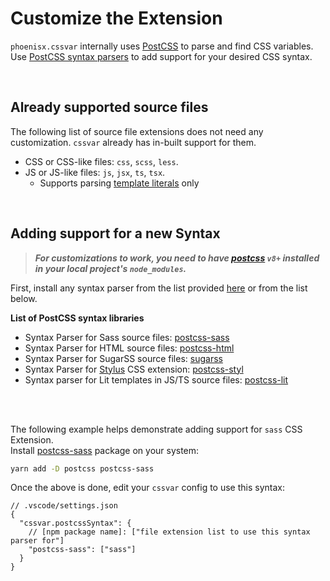 # Customize the Extension

`phoenisx.cssvar` internally uses [PostCSS](https://github.com/postcss/postcss) to parse and
find CSS variables. Use [PostCSS syntax parsers][syntax-list] to add support for your
desired CSS syntax.

<br>

## Already supported source files

The following list of source file extensions does not need any customization.
`cssvar` already has in-built support for them.

- CSS or CSS-like files: `css`, `scss`, `less`.
- JS or JS-like files: `js`, `jsx`, `ts`, `tsx`.
  - Supports parsing [template literals](https://developer.mozilla.org/en-US/docs/Web/JavaScript/Reference/Template_literals) only

<br>

## Adding support for a new Syntax

> ***For customizations to work, you need to have
[postcss](https://github.com/postcss/postcss) `v8+` installed in your local project's `node_modules`.***

First, install any syntax parser from the list provided [here][syntax-list]
or from the list below.

**List of PostCSS syntax libraries**
- Syntax Parser for Sass source files:
  [postcss-sass][sass-syntax]
- Syntax Parser for HTML source files:
  [postcss-html](https://github.com/gucong3000/postcss-html)
- Syntax Parser for SugarSS source files:
  [sugarss](https://github.com/postcss/sugarss)
- Syntax Parser for [Stylus](https://stylus-lang.com/) CSS extension:
  [postcss-styl](https://github.com/stylus/postcss-styl)
- Syntax parser for Lit templates in JS/TS source files:
  [postcss-lit](https://github.com/43081j/postcss-lit)

<br>
<br>

The following example helps demonstrate adding support for `sass` CSS Extension.
<br>Install [postcss-sass][sass-syntax] package on your system:

```sh
yarn add -D postcss postcss-sass
```

Once the above is done, edit your `cssvar` config to use this syntax:

```jsonc
// .vscode/settings.json
{
  "cssvar.postcssSyntax": {
    // [npm package name]: ["file extension list to use this syntax parser for"]
    "postcss-sass": ["sass"]
  }
}
```




[syntax-list]: https://github.com/postcss/postcss#syntaxes
[sass-syntax]: https://github.com/AleshaOleg/postcss-sass
[nested-plugin]: https://github.com/postcss/postcss-nested
